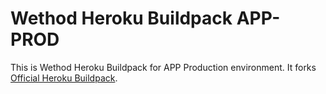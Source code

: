# Wethod Heroku Buildpack APP-PROD

This is Wethod Heroku Buildpack for APP Production environment. It forks [Official Heroku Buildpack](https://github.com/pearkes/heroku-buildpack-static).

